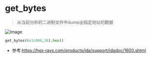 # get_bytes
> 从当前分析的二进制文件中dump出指定地址的数据 

![image](https://user-images.githubusercontent.com/27600008/153832313-c21b6363-4a44-4709-9978-48df342ead0c.png)
```python
get_bytes(0x1c004,16).hex()
```
- 参考:https://hex-rays.com/products/ida/support/idadoc/1600.shtml
